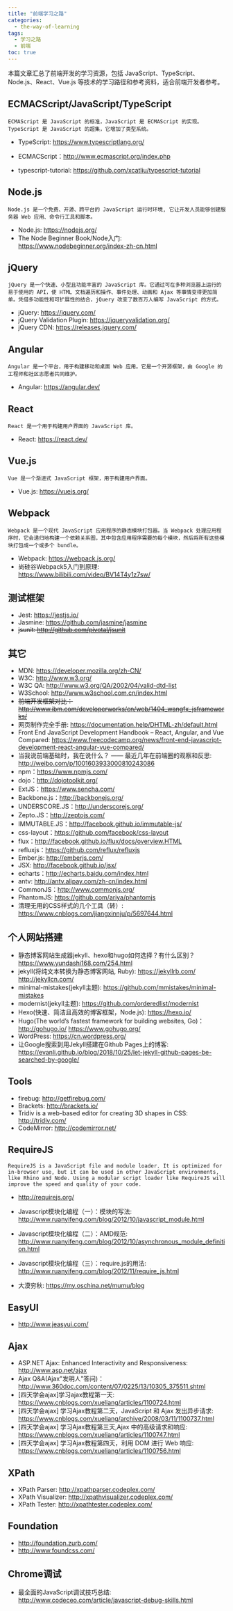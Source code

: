 ```yaml
---
title: "前端学习之路"
categories:
  - the-way-of-learning
tags:
  - 学习之路
  - 前端
toc: true
---
```


本篇文章汇总了前端开发的学习资源，包括 JavaScript、TypeScript、Node.js、React、Vue.js 等技术的学习路径和参考资料，适合前端开发者参考。

## ECMACScript/JavaScript/TypeScript

    ECMAScript 是 JavaScript 的标准，JavaScript 是 ECMAScript 的实现。TypeScript 是 JavaScript 的超集，它增加了类型系统。

* TypeScript: <https://www.typescriptlang.org/>
* ECMACScript：<http://www.ecmascript.org/index.php>

* typescript-tutorial: <https://github.com/xcatliu/typescript-tutorial>

## Node.js

    Node.js 是一个免费、开源、跨平台的 JavaScript 运行时环境, 它让开发人员能够创建服务器 Web 应用、命令行工具和脚本。

* Node.js: <https://nodejs.org/>
* The Node Beginner Book/Node入门: <https://www.nodebeginner.org/index-zh-cn.html>

## jQuery

    jQuery 是一个快速、小型且功能丰富的 JavaScript 库。它通过可在多种浏览器上运行的易于使用的 API，使 HTML 文档遍历和操作、事件处理、动画和 Ajax 等事情变得更加简单。凭借多功能性和可扩展性的结合，jQuery 改变了数百万人编写 JavaScript 的方式。

* jQuery: <https://jquery.com/>
* jQuery Validation Plugin: <https://jqueryvalidation.org/>
* jQuery CDN: <https://releases.jquery.com/>

## Angular

    Angular 是一个平台，用于构建移动和桌面 Web 应用。它是一个开源框架，由 Google 的工程师和社区志愿者共同维护。

* Angular: <https://angular.dev/>

## React

    React 是一个用于构建用户界面的 JavaScript 库。

* React: <https://react.dev/>

## Vue.js

    Vue 是一个渐进式 JavaScript 框架，用于构建用户界面。

* Vue.js: <https://vuejs.org/>

## Webpack

    Webpack 是一个现代 JavaScript 应用程序的静态模块打包器。当 Webpack 处理应用程序时，它会递归地构建一个依赖关系图，其中包含应用程序需要的每个模块，然后将所有这些模块打包成一个或多个 bundle。

* Webpack: <https://webpack.js.org/>
* 尚硅谷Webpack5入门到原理: <https://www.bilibili.com/video/BV14T4y1z7sw/>

## 测试框架

* Jest: <https://jestjs.io/>
* Jasmine: <https://github.com/jasmine/jasmine>
* ~~jsunit: <http://github.com/pivotal/jsunit>~~

## 其它

* MDN: <https://developer.mozilla.org/zh-CN/>
* W3C: <http://www.w3.org/>
* W3C QA: <http://www.w3.org/QA/2002/04/valid-dtd-list>
* W3School: <http://www.w3school.com.cn/index.html>
* ~~前端开发框架对比：<http://www.ibm.com/developerworks/cn/web/1404_wangfx_jsframeworks/>~~
* 网页制作完全手册: <https://documentation.help/DHTML-zh/default.html>
* Front End JavaScript Development Handbook – React, Angular, and Vue Compared: <https://www.freecodecamp.org/news/front-end-javascript-development-react-angular-vue-compared/>
* 当我说前端基础时，我在说什么？ —— 最近几年在前端圈的观察和反思: <http://weibo.com/p/1001603933000810243086>
* npm：<https://www.npmjs.com/>
* dojo：<http://dojotoolkit.org/>
* ExtJS：<https://www.sencha.com/>
* Backbone.js：<http://backbonejs.org/>
* UNDERSCORE.JS：<http://underscorejs.org/>
* Zepto.JS：<http://zeptojs.com/>
* IMMUTABLE.JS：<http://facebook.github.io/immutable-js/>
* css-layout：<https://github.com/facebook/css-layout>
* flux：<http://facebook.github.io/flux/docs/overview.HTML>
* refluxjs：<https://github.com/reflux/refluxjs>
* Ember.js: <http://emberjs.com/>
* JSX: <http://facebook.github.io/jsx/>
* echarts：<http://echarts.baidu.com/index.html>
* antv: <http://antv.alipay.com/zh-cn/index.html>
* CommonJS：<http://www.commonjs.org/>
* PhantomJS: <https://github.com/ariya/phantomjs>
* 清理无用的CSS样式的几个工具（转）: <https://www.cnblogs.com/jiangxinnju/p/5697644.html>

## 个人网站搭建

* 静态博客网站生成器jekyll、hexo和hugo如何选择？有什么区别？<https://www.yundashi168.com/254.html>
* jekyll(将纯文本转换为静态博客网站, Ruby): <https://jekyllrb.com/> <http://jekyllcn.com/>
* minimal-mistakes(jekyll主题): <https://github.com/mmistakes/minimal-mistakes>
* modernist(jekyll主题): <https://github.com/orderedlist/modernist>
* Hexo(快速、简洁且高效的博客框架，Node.js): <https://hexo.io/>
* Hugo(The world’s fastest framework for building websites, Go)：<http://gohugo.io/> <https://www.gohugo.org/>
* WordPress: <https://cn.wordpress.org/>
* 让Google搜索到用Jekyll搭建在Github Pages上的博客: <https://evanli.github.io/blog/2018/10/25/let-jekyll-github-pages-be-searched-by-google/>

## Tools

* firebug: <http://getfirebug.com/>
* Brackets: <http://brackets.io/>
* Tridiv is a web-based editor for creating 3D shapes in CSS: <http://tridiv.com/>
* CodeMirror: <http://codemirror.net/>

## RequireJS

    RequireJS is a JavaScript file and module loader. It is optimized for in-browser use, but it can be used in other JavaScript environments, like Rhino and Node. Using a modular script loader like RequireJS will improve the speed and quality of your code.

* <http://requirejs.org/>

* Javascript模块化编程（一）：模块的写法: <http://www.ruanyifeng.com/blog/2012/10/javascript_module.html>
* Javascript模块化编程（二）：AMD规范: <http://www.ruanyifeng.com/blog/2012/10/asynchronous_module_definition.html>
* Javascript模块化编程（三）：require.js的用法: <http://www.ruanyifeng.com/blog/2012/11/require_js.html>
* 大漠穷秋: <https://my.oschina.net/mumu/blog>

## EasyUI

* <http://www.jeasyui.com/>

## Ajax

* ASP.NET Ajax: Enhanced Interactivity and Responsiveness: <http://www.asp.net/ajax>
* Ajax Q&A(Ajax"发明人"答问)：<http://www.360doc.com/content/07/0225/13/10305_375511.shtml>
* [四天学会ajax]学习ajax教程第一天: <https://www.cnblogs.com/xueliang/articles/1100724.html>
* [四天学会ajax] 学习Ajax教程第二天，JavaScript 和 Ajax 发出异步请求: <https://www.cnblogs.com/xueliang/archive/2008/03/11/1100737.html>
* [四天学会ajax] 学习Ajax教程第三天,Ajax 中的高级请求和响应: <https://www.cnblogs.com/xueliang/articles/1100747.html>
* [四天学会ajax] 学习Ajax教程第四天，利用 DOM 进行 Web 响应: <https://www.cnblogs.com/xueliang/articles/1100756.html>

## XPath

* XPath Parser: <http://xpathparser.codeplex.com/>
* XPath Visualizer: <http://xpathvisualizer.codeplex.com/>
* XPath Tester: <http://xpathtester.codeplex.com/>

## Foundation

* <http://foundation.zurb.com/>
* <http://www.foundcss.com/>

## Chrome调试

* 最全面的JavaScript调试技巧总结: <http://www.codeceo.com/article/javascript-debug-skills.html>
